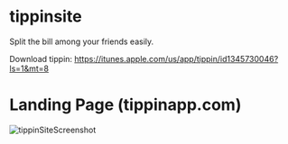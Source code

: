 # tippinsite

Split the bill among your friends easily.

Download tippin: https://itunes.apple.com/us/app/tippin/id1345730046?ls=1&mt=8

# Landing Page (tippinapp.com)

![tippinSiteScreenshot](https://user-images.githubusercontent.com/18335159/62011112-04928f00-b129-11e9-9f9d-000136fc7c21.png)
